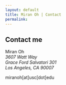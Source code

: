 ```yaml
---
layout: default
title: Miran Oh | Contact
permalink:
---
```

<body class="contact"></body>

## Contact me

<span id="contactinfo">Miran Oh<br>_3607 Watt Way<br>Grace Ford Salvatori 301<br>Los Angeles, CA 90007_</span>

<i class="fa fa-envelope" style="font-size:14px;"></i>  miranoh[at]usc[dot]edu

<span style="height: 20px;"></span>